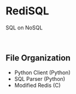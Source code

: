 # RediSQL
SQL on NoSQL

<br>

## File Organization
* Python Client (Python)
* SQL Parser (Python)
* Modified Redis (C)

